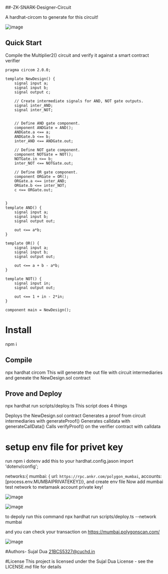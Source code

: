 ##-ZK-SNARK-Designer-Circuit

A hardhat-circom  to generate for this circuit!

![image](https://github.com/0Sujal/-ZK-SNARK-Designer-Circuit/assets/90201074/37d8bf38-c8c0-457b-9180-86ed493dbda6)

## Quick Start
Compile the Multiplier2() circuit and verify it against a smart contract verifier

```
pragma circom 2.0.0;

template NewDesign() {
    signal input a;
    signal input b;
    signal output c;

    // Create intermediate signals for AND, NOT gate outputs.
    signal inter_AND;
    signal inter_NOT;


    // Define AND gate component.
    component ANDGate = AND();
    ANDGate.a <== a;
    ANDGate.b <== b;
    inter_AND <== ANDGate.out;

    // Define NOT gate component.
    component NOTGate = NOT();
    NOTGate.in <== b;
    inter_NOT <== NOTGate.out;

    // Define OR gate component.
    component ORGate = OR();
    ORGate.a <== inter_AND;
    ORGate.b <== inter_NOT;
    c <== ORGate.out;

    
}
template AND() {
    signal input a;
    signal input b;
    signal output out;

    out <== a*b;
}

template OR() {
    signal input a;
    signal input b;
    signal output out;

    out <== a + b - a*b;
}

template NOT() {
    signal input in;
    signal output out;

    out <== 1 + in - 2*in;
}

component main = NewDesign();
```

# Install
npm i

## Compile
npx hardhat circom   This will generate the out file with circuit intermediaries and geneate the NewDesign.sol contract

## Prove and Deploy
npx hardhat run scripts/deploy.ts This script does 4 things

Deploys the NewDesign.sol contract
Generates a proof from circuit intermediaries with generateProof()
Generates calldata with generateCallData()
Calls verifyProof() on the verifier contract with calldata
# setup env file for privet key 
  run  npm i dotenv
  add this to your hardhat.config.jason 
  import 'dotenv/config';
  
   networks:{
  mumbai: {
    url: `https://rpc.ankr.com/polygon_mumbai`,
    accounts: [process.env.MUMBAIPRIVATEKEY]}},
    and create env file 
 Now  add mumbai test network to metamask account private key!  

 ![image](https://github.com/0Sujal/-ZK-SNARK-Designer-Circuit/assets/90201074/63a18f84-063d-4b05-8a6f-3a5684033ba7)
 
 ![image](https://github.com/0Sujal/-ZK-SNARK-Designer-Circuit/assets/90201074/bc228319-a45d-48d8-a06c-7b9c73d24829)
 
 to depoly run this command 
 npx hardhat run scripts/deploy.ts --network mumbai
 
 and you can check your transaction on https://mumbai.polygonscan.com/ 

 ![image](https://github.com/0Sujal/-ZK-SNARK-Designer-Circuit/assets/90201074/254ca899-fe7e-4046-8daa-924d7d028115)
 
#Authors- Sujal Dua 21BCS5327@cuchd.in

#License This project is licensed under the Sujal Dua License - see the LICENSE.md file for details
